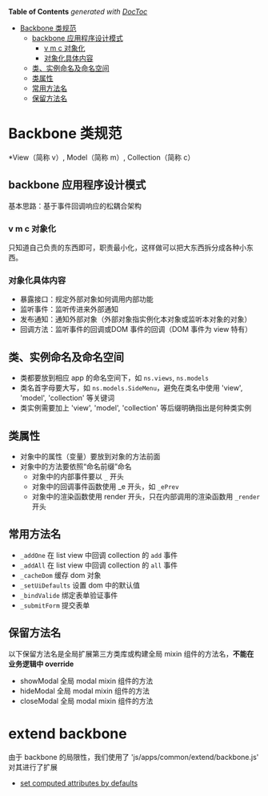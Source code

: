 <!-- START doctoc generated TOC please keep comment here to allow auto update -->
<!-- DON'T EDIT THIS SECTION, INSTEAD RE-RUN doctoc TO UPDATE -->
**Table of Contents**  *generated with [DocToc](http://doctoc.herokuapp.com/)*

- [Backbone 类规范](#backbone-类规范)
  - [backbone 应用程序设计模式](#backbone-应用程序设计模式)
    - [v m c 对象化](#v-m-c-对象化)
    - [对象化具体内容](#对象化具体内容)
  - [类、实例命名及命名空间](#类、实例命名及命名空间)
  - [类属性](#类属性)
  - [常用方法名](#常用方法名)
  - [保留方法名](#保留方法名)

<!-- END doctoc generated TOC please keep comment here to allow auto update -->

# Backbone 类规范
*View（简称 v）, Model（简称 m）, Collection（简称 c） 

## backbone 应用程序设计模式
基本思路：基于事件回调响应的松耦合架构

### v m c 对象化
只知道自己负责的东西即可，职责最小化，这样做可以把大东西拆分成各种小东西。

### 对象化具体内容
  - 暴露接口：规定外部对象如何调用内部功能
  - 监听事件：监听传进来外部通知
  - 发布通知：通知外部对象（外部对象指实例化本对象或监听本对象的对象）
  - 回调方法：监听事件的回调或DOM 事件的回调（DOM 事件为 view 特有）

## 类、实例命名及命名空间
  - 类都要放到相应 app 的命名空间下，如 `ns.views`, `ns.models`
  - 类名首字母要大写，如 `ns.models.SideMenu`，避免在类名中使用 'view', 'model', 'collection' 等关键词
  - 类实例需要加上 'view', 'model', 'collection' 等后缀明确指出是何种类实例

## 类属性
  - 对象中的属性（变量）要放到对象的方法前面
  - 对象中的方法要依照“命名前缀”命名
    + 对象中的内部事件要以 `_` 开头
    + 对象中的回调事件函数使用 _e 开头，如 `_ePrev`
    + 对象中的渲染函数使用 render 开头，只在内部调用的渲染函数用 `_render` 开头

## 常用方法名
  - `_addOne` 在 list view 中回调 collection 的 `add` 事件
  - `_addAll` 在 list view 中回调 collection 的 `all` 事件
  - `_cacheDom` 缓存 dom 对象
  - `_setUiDefaults` 设置 dom 中的默认值
  - `_bindValide` 绑定表单验证事件
  - `_submitForm` 提交表单

## 保留方法名
以下保留方法名是全局扩展第三方类库或构建全局 mixin 组件的方法名，**不能在业务逻辑中 override**

  - showModal 全局 modal mixin 组件的方法
  - hideModal 全局 modal mixin 组件的方法
  - closeModal 全局 modal mixin 组件的方法
  
# extend backbone
由于 backbone 的局限性，我们使用了 'js/apps/common/extend/backbone.js' 对其进行了扩展
  - [set computed attributes by defaults](https://gist.github.com/bammoo/d8b09252e4cfa081d0e6#set-computed-attributes-by-defaults)